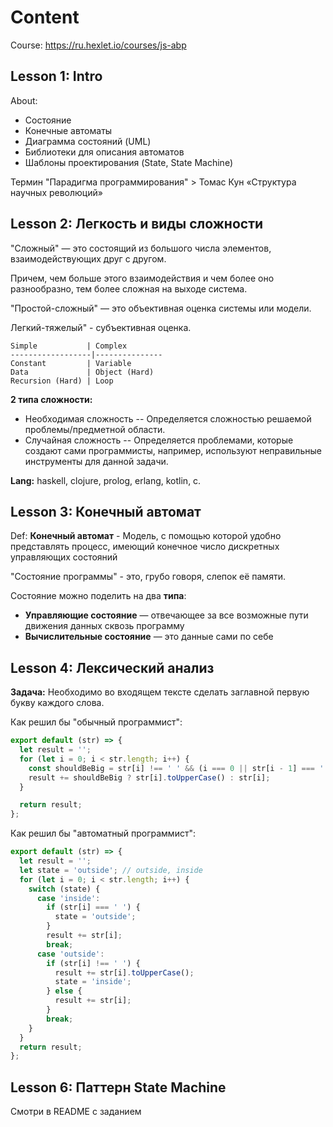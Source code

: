 # Content

Course: https://ru.hexlet.io/courses/js-abp

## Lesson 1: Intro

About:
* Состояние
* Конечные автоматы
* Диаграмма состояний (UML)
* Библиотеки для описания автоматов
* Шаблоны проектирования (State, State Machine)

Термин "Парадигма программирования" > Томас Кун «Структура научных революций»

## Lesson 2: Легкость и виды сложности

"Сложный" — это состоящий из большого числа элементов, взаимодействующих друг с другом.

Причем, чем больше этого взаимодействия и чем более оно разнообразно, тем более сложная на выходе система.

"Простой-сложный" — это объективная оценка системы или модели.

 Легкий-тяжелый" - субъективная оценка.

 ```
 Simple           | Complex       
------------------|---------------
 Constant         | Variable      
 Data             | Object (Hard)
 Recursion (Hard) | Loop          
 ```

__2 типа сложности:__
* Необходимая сложность -- Определяется сложностью решаемой проблемы/предметной области.
* Случайная сложность -- Определяется проблемами, которые создают сами программисты, например, используют неправильные инструменты для данной задачи.

__Lang:__ haskell, clojure, prolog, erlang, kotlin, c.

## Lesson 3: Конечный автомат

Def: __Конечный автомат__ - Модель, с помощью которой удобно представлять процесс, имеющий конечное число дискретных управляющих состояний

"Состояние программы" - это, грубо говоря, слепок её памяти.

Состояние можно поделить на два __типа__:
* __Управляющие состояние__	— отвечающее за все возможные пути движения данных сквозь программу
* __Вычислительные состояние__ — это данные сами по себе


## Lesson 4: Лексический анализ

__Задача:__ Необходимо во входящем тексте сделать заглавной первую букву каждого слова.

Как решил бы "обычный программист":
```js
export default (str) => {
  let result = '';
  for (let i = 0; i < str.length; i++) {
    const shouldBeBig = str[i] !== ' ' && (i === 0 || str[i - 1] === ' ');
    result += shouldBeBig ? str[i].toUpperCase() : str[i];
  }

  return result;
};
```

Как решил бы "автоматный программист":

```js
export default (str) => {
  let result = '';
  let state = 'outside'; // outside, inside
  for (let i = 0; i < str.length; i++) {
    switch (state) {
      case 'inside':
        if (str[i] === ' ') {
          state = 'outside';
        }
        result += str[i];
        break;
      case 'outside':
        if (str[i] !== ' ') {
          result += str[i].toUpperCase();
          state = 'inside';
        } else {
          result += str[i];
        }
        break;
    }
  }
  return result;
};
```

## Lesson 6: Паттерн State Machine

Смотри в README c заданием
